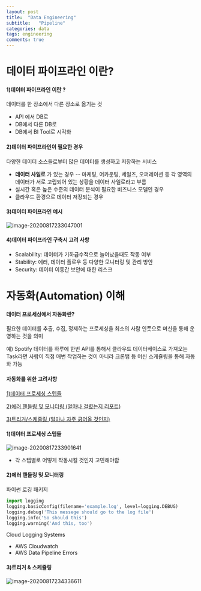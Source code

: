 ```yaml
---
layout: post
title:  "Data Engineering"
subtitle:   "Pipeline"
categories: data
tags: engineering
comments: true
---
```

# 데이터 파이프라인 이란?

#### 1)데이터 파이프라인 이란 ?

데이터를 한 장소에서 다른 장소로 옮기는 것

- API 에서 DB로
- DB에서 다른 DB로
- DB에서 BI Tool로 시각화

#### 2)데이터 파이프라인이 필요한 경우

다양한 데이터 소스들로부터 많은 데이터를 생성하고 저장하는 서비스

- **데이터 사일로** 가 있는 경우 -- 마케팅, 어카운팅, 세일즈, 오퍼레이션 등 각 영역의 데이터가 서로 고립되어 있는 상황을 데이터 사일로라고 부름 
- 실시간 혹은 높은 수준의 데이터 분석이 필요한 비즈니스 모델인 경우
- 클라우드 환경으로 데이터 저장되는 경우

#### 3)데이터 파이프라인 예시

![image-20200817233047001](https://shoman2.github.io/assets/img/docs/image-20200817233047001.png)

#### 4)데이터 파이프라인 구축시 고려 사항

- Scalability: 데이터가 기하급수적으로 늘어났을때도 작동 여부
- Stability: 에러, 데이터 플로우 등 다양한 모니터링 및 관리 방안
- Security: 데이터 이동간 보안에 대한 리스크

# 자동화(Automation) 이해

#### 데이터 프로세싱에서 자동화란?

필요한 데이터를 추출, 수집, 정제하는 프로세싱을 최소의 사람 인풋으로 머신을 통해 운영하는 것을 의미

예) Spotify 데이터를 하루에 한번 API를 통해서 클라우드 데이터베이스로 가져오는 Task라면 사람이 직접 매번 작업하는 것이 아니라 크론탭 등 머신 스케쥴링을 통해 자동화 가능

#### 자동화를 위한 고려사항

<u>1)데이터 프로세싱 스텝들</u>

<u>2)에러 핸들링 및 모니터링 (얼마나 걸렸는지 리포트)</u>

<u>3)트리거/스케줄링 (얼마나 자주 긁어올 것인지)</u>

#### 1)데이터 프로세싱 스텝들

![image-20200817233901641](https://shoman2.github.io/assets/img/image-20200817233901641.png)

- 각 스텝별로 어떻게 작동시킬 것인지 고민해야함

#### 2)에러 핸들링 및 모니터링

파이썬 로깅 패키지

```python
import logging
logging.basicConfig(filename='example.log', level=logging.DEBUG)
logging.debug('This messege should go to the log file')
logging.info('So should this')
logging.warning('And this, too')
```

Cloud Logging Systems

- AWS Cloudwatch
- AWS Data Pipeline Errors

#### 3)트리거 & 스케쥴링

![image-20200817234336611](https://shoman2.github.io/assets/img/image-20200817234336611.png)


